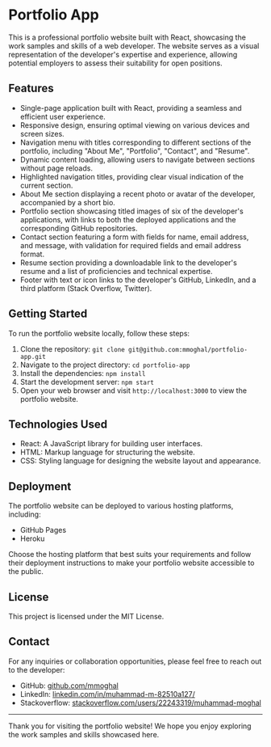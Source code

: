 # Portfolio App

This is a professional portfolio website built with React, showcasing the work samples and skills of a web developer. The website serves as a visual representation of the developer's expertise and experience, allowing potential employers to assess their suitability for open positions.

## Features

- Single-page application built with React, providing a seamless and efficient user experience.
- Responsive design, ensuring optimal viewing on various devices and screen sizes.
- Navigation menu with titles corresponding to different sections of the portfolio, including "About Me", "Portfolio", "Contact", and "Resume".
- Dynamic content loading, allowing users to navigate between sections without page reloads.
- Highlighted navigation titles, providing clear visual indication of the current section.
- About Me section displaying a recent photo or avatar of the developer, accompanied by a short bio.
- Portfolio section showcasing titled images of six of the developer's applications, with links to both the deployed applications and the corresponding GitHub repositories.
- Contact section featuring a form with fields for name, email address, and message, with validation for required fields and email address format.
- Resume section providing a downloadable link to the developer's resume and a list of proficiencies and technical expertise.
- Footer with text or icon links to the developer's GitHub, LinkedIn, and a third platform (Stack Overflow, Twitter).

## Getting Started

To run the portfolio website locally, follow these steps:

1. Clone the repository: `git clone git@github.com:mmoghal/portfolio-app.git`
2. Navigate to the project directory: `cd portfolio-app`
3. Install the dependencies: `npm install`
4. Start the development server: `npm start`
5. Open your web browser and visit `http://localhost:3000` to view the portfolio website.

## Technologies Used

- React: A JavaScript library for building user interfaces.
- HTML: Markup language for structuring the website.
- CSS: Styling language for designing the website layout and appearance.

## Deployment

The portfolio website can be deployed to various hosting platforms, including:

- GitHub Pages
- Heroku

Choose the hosting platform that best suits your requirements and follow their deployment instructions to make your portfolio website accessible to the public.

## License

This project is licensed under the MIT License. 

## Contact

For any inquiries or collaboration opportunities, please feel free to reach out to the developer:

- GitHub: [github.com/mmoghal](https://github.com/mmoghal)
- LinkedIn: [linkedin.com/in/muhammad-m-82510a127/](https://www.linkedin.com/in/muhammad-m-82510a127/)
- Stackoverflow: [stackoverflow.com/users/22243319/muhammad-moghal](https://stackoverflow.com/users/22243319/muhammad-moghal)

---

Thank you for visiting the portfolio website! We hope you enjoy exploring the work samples and skills showcased here.